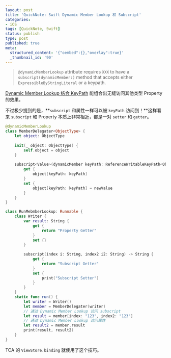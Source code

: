 ```yaml
---
layout: post
title: 'QuickNote: Swift Dynamic Member Lookup 和 Subscript'
categories:
- iOS
tags: [QuickNote, Swift]
status: publish
type: post
published: true
meta:
  structured_content: '{"oembed":{},"overlay":true}'
  _thumbnail_id: '90'
---
```


> `@dynamicMemberLookup` attribute requires `XXX` to have a `subscript(dynamicMember:)` method that accepts either `ExpressibleByStringLiteral` or a keypath.

[Dynamic Member Lookup 结合 KeyPath](https://www.avanderlee.com/swift/dynamic-member-lookup/) 能组合出无缝访问其他类型 Property 的效果。

不过极少提到的是，**`subscript` 和属性一样可以被 `keyPath` 访问到！**这样看来 `subscript` 和 Property 本质上非常相近，都是一对 `setter` 和 `getter`。

```swift
@dynamicMemberLookup
class MemberDelegater<ObjectType> {
    let object: ObjectType
    
    init(_ object: ObjectType) {
        self.object = object
    }
    
    subscript<Value>(dynamicMember keyPath: ReferenceWritableKeyPath<ObjectType, Value>) -> Value {
        get {
            object[keyPath: keyPath]
        }
        set {
            object[keyPath: keyPath] = newValue
        }
    }
}

class RunMebmberLookup: Runnable {
    class Writer {
        var result: String {
            get {
                return "Property Getter"
            }
            set {}
        }
        
        subscript(index i: String, index2 i2: String) -> String {
            get {
                return "Subscript Getter"
            }
            set {
                print("Subscript Setter")
            }
        }
    }
    static func run() {
        let writer = Writer()
        let member = MemberDelegater(writer)
        // 通过 Dynamic Member Lookup 访问 subscript
        let result = member[index: "123", index2: "123"]
        // 通过 Dynamic Member Lookup 访问属性
        let result2 = member.result
        print(result, result2)
    }
}
```

TCA 的 `ViewStore.binding` 就使用了这个技巧。
